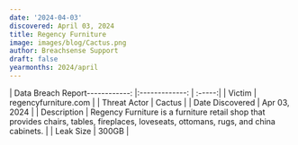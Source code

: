 ```yaml
---
date: '2024-04-03'
discovered: April 03, 2024
title: Regency Furniture
image: images/blog/Cactus.png
author: Breachsense Support
draft: false
yearmonths: 2024/april
---
```


| Data Breach Report------------:     |:-------------:    | :-----:|
| Victim      | regencyfurniture.com      | 
| Threat Actor      | Cactus      | 
| Date Discovered      | Apr 03, 2024      | 
| Description      | Regency Furniture is a furniture retail shop that provides chairs, tables, fireplaces, loveseats, ottomans, rugs, and china cabinets.      | 
| Leak Size      | 300GB      | 


